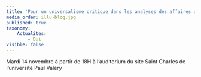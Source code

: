 ```yaml
---
title: 'Pour un universalisme critique dans les analyses des affaires de la Cité, avec Mondher Kilani, anthropologue'
media_order: illu-blog.jpg
published: true
taxonomy:
    Actualites:
        - Oui
visible: false
---
```


Mardi 14 novembre à partir de 18H à l’auditorium du site Saint Charles de l’université Paul Valéry 
